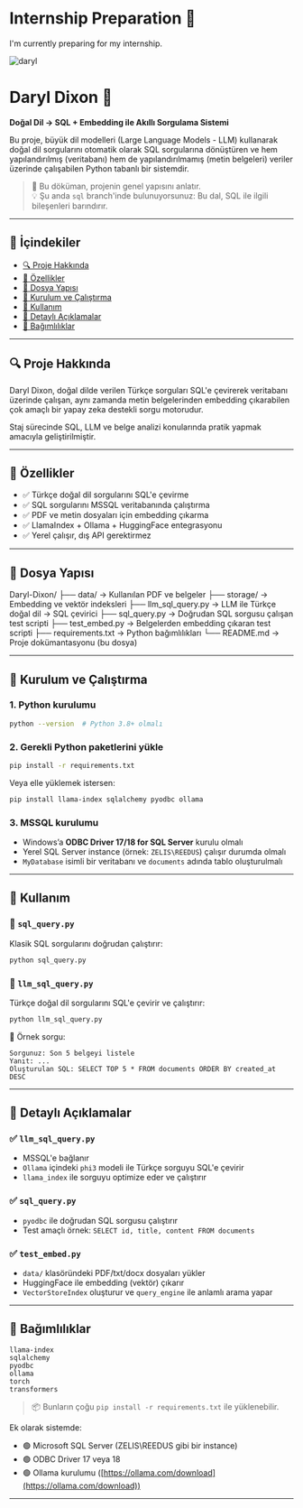 # Internship Preparation 🚀

I'm currently preparing for my internship.

![daryl](./images/daryl-dixon.gif)


# Daryl Dixon 🚀

**Doğal Dil → SQL + Embedding ile Akıllı Sorgulama Sistemi**

Bu proje, büyük dil modelleri (Large Language Models - LLM) kullanarak doğal dil sorgularını otomatik olarak SQL sorgularına dönüştüren ve hem yapılandırılmış (veritabanı) hem de yapılandırılmamış (metin belgeleri) veriler üzerinde çalışabilen Python tabanlı bir sistemdir.

> 📍 Bu döküman, projenin genel yapısını anlatır.  
> 💡 Şu anda `sql` branch'inde bulunuyorsunuz: Bu dal, SQL ile ilgili bileşenleri barındırır.

---

## 📁 İçindekiler

- [🔍 Proje Hakkında](#-proje-hakkında)
- [🚀 Özellikler](#-özellikler)
- [📂 Dosya Yapısı](#-dosya-yapısı)
- [🧰 Kurulum ve Çalıştırma](#-kurulum-ve-çalıştırma)
- [💬 Kullanım](#-kullanım)
- [📖 Detaylı Açıklamalar](#-detaylı-açıklamalar)
- [📌 Bağımlılıklar](#-bağımlılıklar)

---

## 🔍 Proje Hakkında

Daryl Dixon, doğal dilde verilen Türkçe sorguları SQL'e çevirerek veritabanı üzerinde çalışan, aynı zamanda metin belgelerinden embedding çıkarabilen çok amaçlı bir yapay zeka destekli sorgu motorudur. 

Staj sürecinde SQL, LLM ve belge analizi konularında pratik yapmak amacıyla geliştirilmiştir.

---

## 🚀 Özellikler

- ✅ Türkçe doğal dil sorgularını SQL'e çevirme
- ✅ SQL sorgularını MSSQL veritabanında çalıştırma
- ✅ PDF ve metin dosyaları için embedding çıkarma
- ✅ LlamaIndex + Ollama + HuggingFace entegrasyonu
- ✅ Yerel çalışır, dış API gerektirmez

---

## 📂 Dosya Yapısı



Daryl-Dixon/
├── data/                  → Kullanılan PDF ve belgeler
├── storage/               → Embedding ve vektör indeksleri
├── llm\_sql\_query.py       → LLM ile Türkçe doğal dil → SQL çevirici
├── sql\_query.py           → Doğrudan SQL sorgusu çalışan test scripti
├── test\_embed.py          → Belgelerden embedding çıkaran test scripti
├── requirements.txt       → Python bağımlılıkları
└── README.md              → Proje dokümantasyonu (bu dosya)



---

## 🧰 Kurulum ve Çalıştırma

### 1. Python kurulumu

```bash
python --version  # Python 3.8+ olmalı
````

### 2. Gerekli Python paketlerini yükle

```bash
pip install -r requirements.txt
```

Veya elle yüklemek istersen:

```bash
pip install llama-index sqlalchemy pyodbc ollama
```

### 3. MSSQL kurulumu

* Windows’a **ODBC Driver 17/18 for SQL Server** kurulu olmalı
* Yerel SQL Server instance (örnek: `ZELIS\REEDUS`) çalışır durumda olmalı
* `MyDatabase` isimli bir veritabanı ve `documents` adında tablo oluşturulmalı

---

## 💬 Kullanım

### 🔹 `sql_query.py`

Klasik SQL sorgularını doğrudan çalıştırır:

```bash
python sql_query.py
```

### 🔹 `llm_sql_query.py`

Türkçe doğal dil sorgularını SQL'e çevirir ve çalıştırır:

```bash
python llm_sql_query.py
```

🧪 Örnek sorgu:

```
Sorgunuz: Son 5 belgeyi listele
Yanıt: ...
Oluşturulan SQL: SELECT TOP 5 * FROM documents ORDER BY created_at DESC
```

---

## 📖 Detaylı Açıklamalar

### ✅ `llm_sql_query.py`

* MSSQL'e bağlanır
* `Ollama` içindeki `phi3` modeli ile Türkçe sorguyu SQL'e çevirir
* `llama_index` ile sorguyu optimize eder ve çalıştırır

### ✅ `sql_query.py`

* `pyodbc` ile doğrudan SQL sorgusu çalıştırır
* Test amaçlı örnek: `SELECT id, title, content FROM documents`

### ✅ `test_embed.py`

* `data/` klasöründeki PDF/txt/docx dosyaları yükler
* HuggingFace ile embedding (vektör) çıkarır
* `VectorStoreIndex` oluşturur ve `query_engine` ile anlamlı arama yapar

---

## 📌 Bağımlılıklar

```text
llama-index
sqlalchemy
pyodbc
ollama
torch
transformers
```

> 📦 Bunların çoğu `pip install -r requirements.txt` ile yüklenebilir.

Ek olarak sistemde:

* 🟢 Microsoft SQL Server (ZELIS\REEDUS gibi bir instance)
* 🟢 ODBC Driver 17 veya 18
* 🟢 Ollama kurulumu ([https://ollama.com/download](https://ollama.com/download))

---

